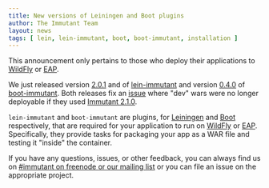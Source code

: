 ```yaml
---
title: New versions of Leiningen and Boot plugins
author: The Immutant Team
layout: news
tags: [ lein, lein-immutant, boot, boot-immutant, installation ]
---
```


This announcement only pertains to those who deploy their applications
to [WildFly] or [EAP].

We just released version [2.0.1] and of [lein-immutant] and version
[0.4.0] of [boot-immutant]. Both releases fix an [issue] where "dev"
wars were no longer deployable if they used [Immutant 2.1.0].

`lein-immutant` and `boot-immutant` are plugins, for [Leiningen] and
[Boot] respectively, that are required for your application to run on
[WildFly] or [EAP]. Specifically, they provide tasks for packaging
your app as a WAR file and testing it "inside" the container.
             
If you have any questions, issues, or other feedback, you can always
find us on [#immutant on freenode or our mailing list](/community/) or
you can file an issue on the appropriate project.

[2.0.1]: https://clojars.org/lein-immutant
[lein-immutant]: https://github.com/immutant/lein-immutant/
[0.4.0]: https://clojars.org/boot-immutant
[boot-immutant]: https://github.com/immutant/boot-immutant/
[issue]: https://github.com/immutant/lein-immutant/issues/111
[Immutant 2.1.0]: ../announcing-2-1-0/
[WildFly]: /documentation/2.1.0/apidoc/guide-wildfly.html
[EAP]: /documentation/2.1.0/apidoc/guide-EAP.html
[Leiningen]: http://leiningen.org/
[Boot]: http://boot-clj.com/
